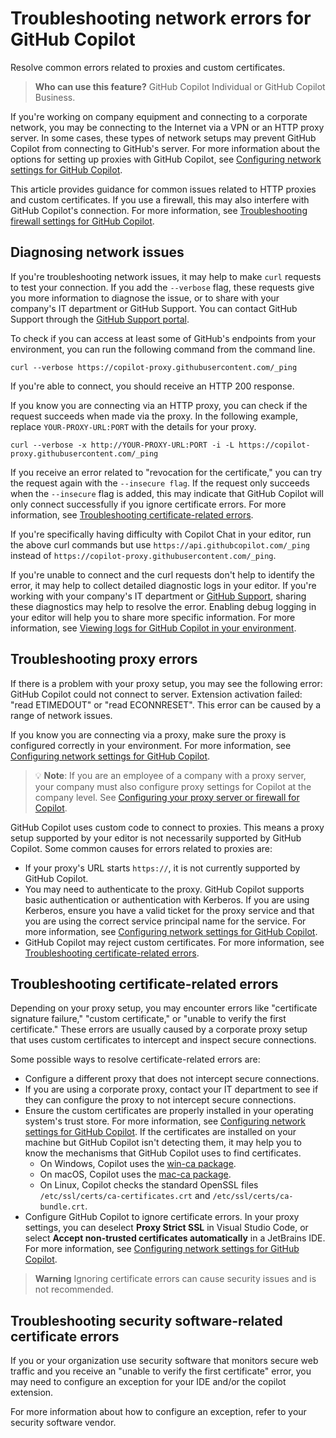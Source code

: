 # Troubleshooting network errors for GitHub Copilot

Resolve common errors related to proxies and custom certificates.

> **Who can use this feature?**
GitHub Copilot Individual or GitHub Copilot Business.


If you're working on company equipment and connecting to a corporate network, you may be connecting to the Internet via a VPN or an HTTP proxy server. In some cases, these types of network setups may prevent GitHub Copilot from connecting to GitHub's server. For more information about the options for setting up proxies with GitHub Copilot, see [Configuring network settings for GitHub Copilot](https://docs.github.com/en/copilot/configuring-github-copilot/configuring-network-settings-for-github-copilot).

This article provides guidance for common issues related to HTTP proxies and custom certificates. If you use a firewall, this may also interfere with GitHub Copilot's connection. For more information, see [Troubleshooting firewall settings for GitHub Copilot](https://docs.github.com/en/copilot/troubleshooting-github-copilot/troubleshooting-firewall-settings-for-github-copilot).

## Diagnosing network issues
If you're troubleshooting network issues, it may help to make `curl` requests to test your connection. If you add the `--verbose` flag, these requests give you more information to diagnose the issue, or to share with your company's IT department or GitHub Support. You can contact GitHub Support through the [GitHub Support portal](https://support.github.com/).

To check if you can access at least some of GitHub's endpoints from your environment, you can run the following command from the command line.

```Shell
curl --verbose https://copilot-proxy.githubusercontent.com/_ping
```

If you're able to connect, you should receive an HTTP 200 response.

If you know you are connecting via an HTTP proxy, you can check if the request succeeds when made via the proxy. In the following example, replace `YOUR-PROXY-URL:PORT` with the details for your proxy.

```Shell
curl --verbose -x http://YOUR-PROXY-URL:PORT -i -L https://copilot-proxy.githubusercontent.com/_ping
```

If you receive an error related to "revocation for the certificate," you can try the request again with the `--insecure flag`. If the request only succeeds when the `--insecure` flag is added, this may indicate that GitHub Copilot will only connect successfully if you ignore certificate errors. For more information, see [Troubleshooting certificate-related errors](https://docs.github.com/en/copilot/troubleshooting-github-copilot/troubleshooting-network-errors-for-github-copilot#troubleshooting-certificate-related-errors).

If you're specifically having difficulty with Copilot Chat in your editor, run the above curl commands but use `https://api.githubcopilot.com/_ping` instead of `https://copilot-proxy.githubusercontent.com/_ping`.

If you're unable to connect and the curl requests don't help to identify the error, it may help to collect detailed diagnostic logs in your editor. If you're working with your company's IT department or [GitHub Support](https://support.github.com/), sharing these diagnostics may help to resolve the error. Enabling debug logging in your editor will help you to share more specific information. For more information, see [Viewing logs for GitHub Copilot in your environment](https://docs.github.com/en/copilot/troubleshooting-github-copilot/viewing-logs-for-github-copilot-in-your-environment).

## Troubleshooting proxy errors

If there is a problem with your proxy setup, you may see the following error: GitHub Copilot could not connect to server. Extension activation failed: "read ETIMEDOUT" or "read ECONNRESET". This error can be caused by a range of network issues.

If you know you are connecting via a proxy, make sure the proxy is configured correctly in your environment. For more information, see [Configuring network settings for GitHub Copilot](https://docs.github.com/en/copilot/configuring-github-copilot/configuring-network-settings-for-github-copilot#configuring-proxy-settings-for-github-copilot).

> :bulb: **Note**: 
If you are an employee of a company with a proxy server, your company must also configure proxy settings for Copilot at the company level. See [Configuring your proxy server or firewall for Copilot](https://docs.github.com/en/copilot/managing-copilot/managing-github-copilot-in-your-organization/configuring-your-proxy-server-or-firewall-for-copilot).

GitHub Copilot uses custom code to connect to proxies. This means a proxy setup supported by your editor is not necessarily supported by GitHub Copilot. Some common causes for errors related to proxies are:

- If your proxy's URL starts `https://`, it is not currently supported by GitHub Copilot.
- You may need to authenticate to the proxy. GitHub Copilot supports basic authentication or authentication with Kerberos. If you are using Kerberos, ensure you have a valid ticket for the proxy service and that you are using the correct service principal name for the service. For more information, see [Configuring network settings for GitHub Copilot](https://docs.github.com/en/copilot/configuring-github-copilot/configuring-network-settings-for-github-copilot#authentication-with-kerberos).
- GitHub Copilot may reject custom certificates. For more information, see [Troubleshooting certificate-related errors](https://docs.github.com/en/copilot/troubleshooting-github-copilot/troubleshooting-network-errors-for-github-copilot#troubleshooting-certificate-related-errors).

## Troubleshooting certificate-related errors

Depending on your proxy setup, you may encounter errors like "certificate signature failure," "custom certificate," or "unable to verify the first certificate." These errors are usually caused by a corporate proxy setup that uses custom certificates to intercept and inspect secure connections.

Some possible ways to resolve certificate-related errors are:

- Configure a different proxy that does not intercept secure connections.
- If you are using a corporate proxy, contact your IT department to see if they can configure the proxy to not intercept secure connections.
- Ensure the custom certificates are properly installed in your operating system's trust store. For more information, see [Configuring network settings for GitHub Copilot](https://docs.github.com/en/copilot/configuring-github-copilot/configuring-network-settings-for-github-copilot#allowing-github-copilot-to-use-custom-certificates). If the certificates are installed on your machine but GitHub Copilot isn't detecting them, it may help you to know the mechanisms that GitHub Copilot uses to find certificates.
    - On Windows, Copilot uses the [win-ca package](https://www.npmjs.com/package/win-ca).
    - On macOS, Copilot uses the [mac-ca package](https://www.npmjs.com/package/mac-ca).
    - On Linux, Copilot checks the standard OpenSSL files `/etc/ssl/certs/ca-certificates.crt` and `/etc/ssl/certs/ca-bundle.crt`.
- Configure GitHub Copilot to ignore certificate errors. In your proxy settings, you can deselect **Proxy Strict SSL** in Visual Studio Code, or select **Accept non-trusted certificates automatically** in a JetBrains IDE. For more information, see [Configuring network settings for GitHub Copilot](https://docs.github.com/en/copilot/configuring-github-copilot/configuring-network-settings-for-github-copilot#configuring-proxy-settings-for-github-copilot).

> **Warning**
Ignoring certificate errors can cause security issues and is not recommended.

## Troubleshooting security software-related certificate errors

If you or your organization use security software that monitors secure web traffic and you receive an "unable to verify the first certificate" error, you may need to configure an exception for your IDE and/or the copilot extension.

For more information about how to configure an exception, refer to your security software vendor.